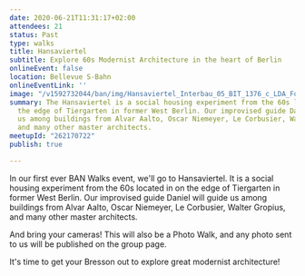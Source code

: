 ```yaml
---
date: 2020-06-21T11:31:17+02:00
attendees: 21
status: Past
type: walks
title: Hansaviertel
subtitle: Explore 60s Modernist Architecture in the heart of Berlin
onlineEvent: false
location: Bellevue S-Bahn
onlineEventLink: ''
image: "/v1592732044/ban/img/Hansaviertel_Interbau_05_BIT_1376_c_LDA_Foto_Wolfgang_Bittner_DL_PPT_1_thrkol.jpg"
summary: The Hansaviertel is a social housing experiment from the 60s located in on
  the edge of Tiergarten in former West Berlin. Our improvised guide Daniel will guide
  us among buildings from Alvar Aalto, Oscar Niemeyer, Le Corbusier, Walter Gropius,
  and many other master architects.
meetupId: "262170722"
publish: true

---
```

In our first ever BAN Walks event, we'll go to Hansaviertel. It is a social housing experiment from the 60s located in on the edge of Tiergarten in former West Berlin. Our improvised guide Daniel will guide us among buildings from Alvar Aalto, Oscar Niemeyer, Le Corbusier, Walter Gropius, and many other master architects.

And bring your cameras! This will also be a Photo Walk, and any photo sent to us will be published on the group page.

It's time to get your Bresson out to explore great modernist architecture!